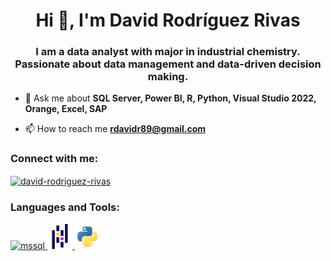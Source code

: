 <h1 align="center">Hi 👋, I'm David Rodríguez Rivas</h1>
<h3 align="center">I am a data analyst with major in industrial chemistry. Passionate about data management and data-driven decision making.</h3>

- 💬 Ask me about **SQL Server, Power BI, R, Python, Visual Studio 2022, Orange, Excel, SAP**

- 📫 How to reach me **rdavidr89@gmail.com**

<h3 align="left">Connect with me:</h3>
<p align="left">
<a href="https://linkedin.com/in/david-rodriguez-rivas" target="blank"><img align="center" src="https://raw.githubusercontent.com/rahuldkjain/github-profile-readme-generator/master/src/images/icons/Social/linked-in-alt.svg" alt="david-rodriguez-rivas" height="30" width="40" /></a>
</p>

<h3 align="left">Languages and Tools:</h3>
<p align="left"> <a href="https://www.microsoft.com/en-us/sql-server" target="_blank" rel="noreferrer"> <img src="https://www.svgrepo.com/show/303229/microsoft-sql-server-logo.svg" alt="mssql" width="40" height="40"/> </a> <a href="https://pandas.pydata.org/" target="_blank" rel="noreferrer"> <img src="https://raw.githubusercontent.com/devicons/devicon/2ae2a900d2f041da66e950e4d48052658d850630/icons/pandas/pandas-original.svg" alt="pandas" width="40" height="40"/> </a> <a href="https://www.python.org" target="_blank" rel="noreferrer"> <img src="https://raw.githubusercontent.com/devicons/devicon/master/icons/python/python-original.svg" alt="python" width="40" height="40"/> </a> </p>
